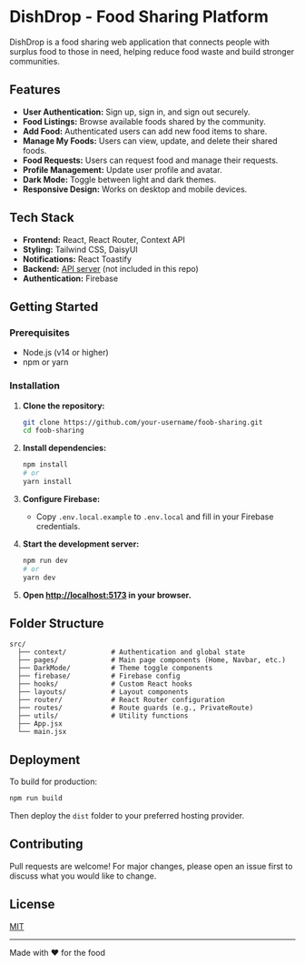 # DishDrop - Food Sharing Platform

DishDrop is a food sharing web application that connects people with surplus food to those in need, helping reduce food waste and build stronger communities.

## Features

- **User Authentication:** Sign up, sign in, and sign out securely.
- **Food Listings:** Browse available foods shared by the community.
- **Add Food:** Authenticated users can add new food items to share.
- **Manage My Foods:** Users can view, update, and delete their shared foods.
- **Food Requests:** Users can request food and manage their requests.
- **Profile Management:** Update user profile and avatar.
- **Dark Mode:** Toggle between light and dark themes.
- **Responsive Design:** Works on desktop and mobile devices.

## Tech Stack

- **Frontend:** React, React Router, Context API
- **Styling:** Tailwind CSS, DaisyUI
- **Notifications:** React Toastify
- **Backend:** [API server](https://server-site-alpha-umber.vercel.app/) (not included in this repo)
- **Authentication:** Firebase

## Getting Started

### Prerequisites

- Node.js (v14 or higher)
- npm or yarn

### Installation

1. **Clone the repository:**
    ```sh
    git clone https://github.com/your-username/foob-sharing.git
    cd foob-sharing
    ```

2. **Install dependencies:**
    ```sh
    npm install
    # or
    yarn install
    ```

3. **Configure Firebase:**
    - Copy `.env.local.example` to `.env.local` and fill in your Firebase credentials.

4. **Start the development server:**
    ```sh
    npm run dev
    # or
    yarn dev
    ```

5. **Open [http://localhost:5173](http://localhost:5173) in your browser.**

## Folder Structure

```
src/
  ├── context/           # Authentication and global state
  ├── pages/             # Main page components (Home, Navbar, etc.)
  ├── DarkMode/          # Theme toggle components
  ├── firebase/          # Firebase config
  ├── hooks/             # Custom React hooks
  ├── layouts/           # Layout components
  ├── router/            # React Router configuration
  ├── routes/            # Route guards (e.g., PrivateRoute)
  ├── utils/             # Utility functions
  ├── App.jsx
  └── main.jsx
```

## Deployment

To build for production:

```sh
npm run build
```

Then deploy the `dist` folder to your preferred hosting provider.

## Contributing

Pull requests are welcome! For major changes, please open an issue first to discuss what you would like to change.

## License

[MIT](LICENSE)

---

Made with ❤️ for the food
